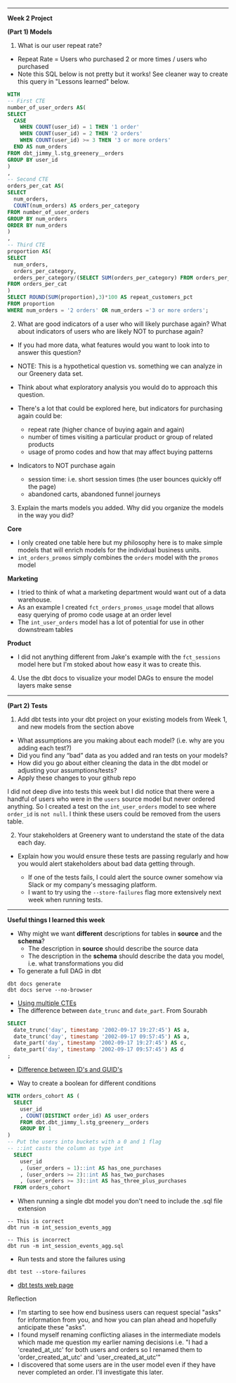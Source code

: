 
---
**Week 2 Project**

**(Part 1) Models**

1. What is our user repeat rate?
- Repeat Rate = Users who purchased 2 or more times / users who purchased
- Note this SQL below is not pretty but it works! See cleaner way to create this query in "Lessons learned" below.
```sql
WITH 
-- First CTE 
number_of_user_orders AS( 
SELECT 
  CASE 
    WHEN COUNT(user_id) = 1 THEN '1 order'
    WHEN COUNT(user_id) = 2 THEN '2 orders'
    WHEN COUNT(user_id) >= 3 THEN '3 or more orders' 
  END AS num_orders
FROM dbt_jimmy_l.stg_greenery__orders
GROUP BY user_id
)
,
-- Second CTE
orders_per_cat AS(
SELECT 
  num_orders, 
  COUNT(num_orders) AS orders_per_category
FROM number_of_user_orders
GROUP BY num_orders
ORDER BY num_orders
)
,
-- Third CTE
proportion AS(
SELECT 
  num_orders,
  orders_per_category,
  orders_per_category/(SELECT SUM(orders_per_category) FROM orders_per_cat) AS proportion
FROM orders_per_cat
)
SELECT ROUND(SUM(proportion),3)*100 AS repeat_customers_pct
FROM proportion
WHERE num_orders = '2 orders' OR num_orders ='3 or more orders';
```

2. What are good indicators of a user who will likely purchase again? What about indicators of users who are likely NOT to purchase again? 
- If you had more data, what features would you want to look into to answer this question?
- NOTE: This is a hypothetical question vs. something we can analyze in our Greenery data set. 
- Think about what exploratory analysis you would do to approach this question.

- There's a lot that could be explored here, but indicators for purchasing again could be:
  - repeat rate (higher chance of buying again and again)
  - number of times visiting a particular product or group of related products
  - usage of promo codes and how that may affect buying patterns
- Indicators to NOT purchase again
  - session time: i.e. short session times (the user bounces quickly off the page)
  - abandoned carts, abandoned funnel journeys


3. Explain the marts models you added. Why did you organize the models in the way you did?

**Core**
- I only created one table here but my philosophy here is to make simple models that will enrich models for the individual business units.
- `int_orders_promos` simply combines the `orders` model with the `promos` model

**Marketing**
- I tried to think of what a marketing department would want out of a data warehouse.
- As an example I created `fct_orders_promos_usage` model that allows easy querying of promo code usage at an order level
- The `int_user_orders` model has a lot of potential for use in other downstream tables

**Product**
- I did not anything different from Jake's example with the `fct_sessions` model here but I'm stoked about how easy it was to create this.

4. Use the dbt docs to visualize your model DAGs to ensure the model layers make sense

---
**(Part 2) Tests**

1. Add dbt tests into your dbt project on your existing models from Week 1, and new models from the section above
- What assumptions are you making about each model? (i.e. why are you adding each test?)
- Did you find any “bad” data as you added and ran tests on your models? 
- How did you go about either cleaning the data in the dbt model or adjusting your assumptions/tests?
- Apply these changes to your github repo

I did not deep dive into tests this week but I did notice that there were a handful of users who were in the `users` source model but never ordered anything. So I created a test on the `int_user_orders` model to see where `order_id` is `not null`. I think these users could be removed from the users table.

2. Your stakeholders at Greenery want to understand the state of the data each day. 
- Explain how you would ensure these tests are passing regularly and how you would alert stakeholders about bad data getting through.

  - If one of the tests fails, I could alert the source owner somehow via Slack or my company's messaging platform.
  - I want to try using the `--store-failures` flag more extensively next week when running tests.
---
**Useful things I learned this week**
- Why might we want **different** descriptions for tables in **source** and the **schema**?
  - The description in **source** should describe the source data
  - The description in the **schema** should describe the data you model, i.e. what transformations you did
- To generate a full DAG in dbt
```
dbt docs generate
dbt docs serve --no-browser
```

- [Using multiple CTEs](https://www.databasejournal.com/ms-sql/tips-for-using-common-table-expressions/#:~:text=The%20second%20CTE%20is%20defined,SELECT%20statement%20references%20each%20CTE.)
- The difference between `date_trunc` and `date_part`. From Sourabh
```sql
SELECT
  date_trunc('day', timestamp '2002-09-17 19:27:45') AS a,
  date_trunc('day', timestamp '2002-09-17 09:57:45') AS a,
  date_part('day', timestamp '2002-09-17 19:27:45') AS c,
  date_part('day', timestamp '2002-09-17 09:57:45') AS d
;
```
- [Difference between ID's and GUID's](https://blog.codinghorror.com/primary-keys-ids-versus-guids/)

- Way to create a boolean for different conditions
```sql
WITH orders_cohort AS (
  SELECT
    user_id
    , COUNT(DISTINCT order_id) AS user_orders
    FROM dbt.dbt_jimmy_l.stg_greenery__orders
    GROUP BY 1
)
-- Put the users into buckets with a 0 and 1 flag
-- ::int casts the column as type int
  SELECT
    user_id
    , (user_orders = 1)::int AS has_one_purchases
    , (user_orders >= 2)::int AS has_two_purchases
    , (user_orders >= 3)::int AS has_three_plus_purchases
  FROM orders_cohort
```

- When running a single dbt model you don't need to include the .sql file extension
```
-- This is correct
dbt run -m int_session_events_agg

-- This is incorrect
dbt run -m int_session_events_agg.sql
```

- Run tests and store the failures using
```
dbt test --store-failures
```
- [dbt tests web page](https://docs.getdbt.com/docs/building-a-dbt-project/tests)

Reflection
- I'm starting to see how end business users can request special "asks" for information from you, and how you can plan ahead and hopefully anticipate these "asks".
- I found myself renaming conflicting aliases in the intermediate models which made me question my earlier naming decisions i.e. "I had a 'created_at_utc' for both users and orders so I renamed them to 'order_created_at_utc' and 'user_created_at_utc'"
- I discovered that some users are in the user model even if they have never completed an order. I'll investigate this later.